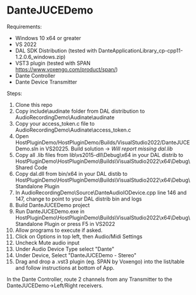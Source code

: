 # DanteJUCEDemo

Requirements:
- Windows 10 x64 or greater
- VS 2022
- DAL SDK Distribution (tested with DanteApplicationLibrary_cp-cpp11-1.2.0.6_windows.zip)
- VST3 plugin (tested with SPAN https://www.voxengo.com/product/span/)
- Dante Controller
- Dante Device Transmitter

Steps:
1. Clone this repo
2. Copy include\audinate folder from DAL distribution to AudioRecordingDemo\Audinate\audinate
3. Copy your access_token.c file to AudioRecordingDemo\Audinate\access_token.c
4. Open HostPluginDemo/HostPluginDemo/Builds/VisualStudio2022/DanteJUCEDemo.sln in VS20225. Build solution -> *Will report missing dal.lib*
5. Copy all .lib files from lib\vs2015-dll\Debug\x64 in your DAL distrib to HostPluginDemo\HostPluginDemo\Builds\VisualStudio2022\x64\Debug\Shared Code
6. Copy dal.dll from bin/x64 in your DAL distib to HostPluginDemo\HostPluginDemo\Builds\VisualStudio2022\x64\Debug\Standalone Plugin
7. In AudioRecordingDemo\Source\DanteAudioIODevice.cpp line 146 and 147, change to point to your DAL distrib bin and logs 
8. Build DanteJUCEDemo project
9. Run DanteJUCEDemo.exe in HostPluginDemo\HostPluginDemo\Builds\VisualStudio2022\x64\Debug\Standalone Plugin or press F5 in VS2022
10. Allow programs to execute if asked.
11. Click on Options in top left, then Audio/Midi Settings
12. Uncheck Mute audio input
13. Under Audio Device Type select "Dante"
14. Under Device, Select "DanteJUCEDemo - Stereo"
15. Drag and drop a .vst3 plugin (eg. SPAN by Voxengo) into the list/table and follow instructions at bottom of App.

In the Dante Controller, route 2 channels from any Transmitter to the DanteJUCEDemo->Left/Right receivers.



